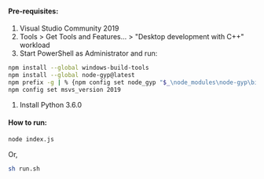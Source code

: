 #### Pre-requisites:
1. Visual Studio Community 2019
1. Tools > Get Tools and Features... > "Desktop development with C++" workload
1. Start PowerShell as Administrator and run:
```sh
npm install --global windows-build-tools
npm install --global node-gyp@latest
npm prefix -g | % {npm config set node_gyp "$_\node_modules\node-gyp\bin\node-gyp.js"}
npm config set msvs_version 2019
```
1. Install Python 3.6.0

#### How to run:
```sh
node index.js
```
Or,
```sh
sh run.sh
```
